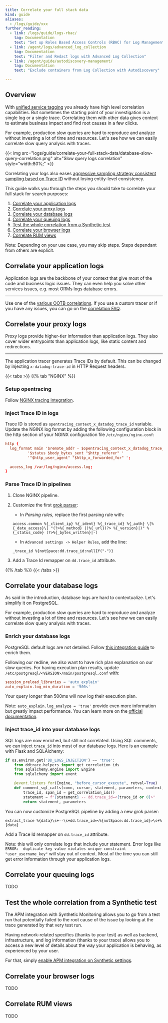 ```yaml
---
title: Correlate your full stack data
kind: guide
aliases:
  - /logs/guide/xxx
further_reading:
  - link: /logs/guide/logs-rbac/
    tag: Documentation
    text: "Set up Roles Based Access Controls (RBAC) for Log Management"
  - link: /agent/logs/advanced_log_collection
    tag: Documentation
    text: "Filter and Redact logs with Advanced Log Collection"
  - link: /agent/guide/autodiscovery-management/
    tag: Documentation
    text: "Exclude containers from Log Collection with Autodiscovery"

---
```


## Overview

With [unified service tagging][1] you already have high level correlation capabilities. But sometimes the starting point of your investigation is a single log or a single trace. Correlating them with other data gives context to estimate business impact and find root causes in a few clicks.

For example, production slow queries are hard to reproduce and analyze without investing a lot of time and resources. Let's see how we can easily correlate slow query analysis with traces.

{{< img src="logs/guide/correlate-your-full-stack-data/database-slow-query-correlation.png" alt="Slow query logs correlation" style="width:80%;" >}}

Correlating your logs also eases [aggressive sampling strategy consistent sampling based on Trace ID][2] without losing entity-level consistency.

This guide walks you through the steps you should take to correlate your full stack for search purposes:

1. [Correlate your application logs](#correlate-your-application-logs)
2. [Correlate your proxy logs](#correlate-your-proxy-logs)
3. [Correlate your database logs](#correlate-your-database-logs)
4. [Correlate your queuing logs](#correlate-your-queuing-logs)
5. [Test the whole correlation from a Synthetic test](#test-the-whole-correlation-from-a-synthetic-test)
6. [Correlate your browser logs](#correlate-your-browser-logs)
7. [Correlate RUM views](#correlate-rum-views)

Note: Depending on your use case, you may skip steps. Steps dependant from others are explicit.

## Correlate your application logs

Application logs are the backbone of your context that give most of the code and business logic issues. They can even help you solve other services issues, e.g. most ORMs logs database errors.

- - -

Use one of the [various OOTB correlations](https://docs.datadoghq.com/tracing/connect_logs_and_traces/). If you use a custom tracer or if you have any issues, you can go on the [correlation FAQ](https://docs.datadoghq.com/tracing/faq/why-cant-i-see-my-correlated-logs-in-the-trace-id-panel/).

## Correlate your proxy logs

Proxy logs provide higher-tier information than application logs. They also cover wider entrypoints than application logs, like static content and redirections.

- - -

The application tracer generates Trace IDs by default. This can be changed by injecting `x-datadog-trace-id` in HTTP Request headers.

{{< tabs >}}
{{% tab "NGINX" %}}

### Setup opentracing

Follow [NGINX tracing integration](https://docs.datadoghq.com/tracing/setup_overview/proxy_setup/?tab=nginx).

### Inject Trace ID in logs

Trace ID is stored as `opentracing_context_x_datadog_trace_id` variable. Update the NGINX log format by adding the following configuration block in the http section of your NGINX configuration file `/etc/nginx/nginx.conf`:

```conf
http {
  log_format main '$remote_addr - $opentracing_context_x_datadog_trace_id $http_x_forwarded_user [$time_local] "$request" '
          '$status $body_bytes_sent "$http_referer" '
          '"$http_user_agent" "$http_x_forwarded_for" ';

  access_log /var/log/nginx/access.log;
}
```

### Parse Trace ID in pipelines

1. Clone NGINX pipeline.

2. Customize the first [grok parser](https://docs.datadoghq.com/logs/processing/processors/?tab=ui#grok-parser):
   - In *Parsing rules*, replace the first parsing rule with:
   ```text
   access.common %{_client_ip} %{_ident} %{_trace_id} %{_auth} \[%{_date_access}\] "(?>%{_method} |)%{_url}(?> %{_version}|)" %{_status_code} (?>%{_bytes_written}|-)
   ```
   - In `Advanced settings -> Helper Rules`, add the line:
   ```text
   _trace_id %{notSpace:dd.trace_id:nullIf("-")}
   ```

3. Add a Trace Id remapper on `dd.trace_id` attribute.

{{% /tab %}}
{{< /tabs >}}

## Correlate your database logs

As said in the introduction, database logs are hard to contextualize. Let's simplify it on PostgreSQL.

For example, production slow queries are hard to reproduce and analyze without investing a lot of time and resources. Let's see how we can easily correlate slow query analysis with traces.


### Enrich your database logs

PostgreSQL default logs are not detailed. Follow [this integration guide](https://docs.datadoghq.com/integrations/postgres/?tab=host#log-collection) to enrich them.

Following our redline, we also want to have rich plan explanation on our slow queries. For having execution plan results, update `/etc/postgresql/<VERSION>/main/postgresql.conf` with:

```conf
session_preload_libraries = 'auto_explain'
auto_explain.log_min_duration = '500s'
```

Your query longer than 500ms will now log their execution plan.

Note: `auto_explain.log_analyze = 'true'` provide even more information but greatly impact performance. You can learn more on the [official documentation](https://www.postgresql.org/docs/9.2/auto-explain.html).

### Inject trace_id into your database logs

SQL logs are now enriched, but still not correlated. Using SQL comments, we can inject `trace_id` into most of our database logs. Here is an example with Flask and SQLAlchemy:

```python
if os.environ.get('DD_LOGS_INJECTION') == 'true':
    from ddtrace.helpers import get_correlation_ids
    from sqlalchemy.engine import Engine
    from sqlalchemy import event

    @event.listens_for(Engine, "before_cursor_execute", retval=True)
    def comment_sql_calls(conn, cursor, statement, parameters, context, executemany):
        trace_id, span_id = get_correlation_ids()
        statement = f"{statement} -- dd.trace_id=<{trace_id or 0}>"
        return statement, parameters
```

You can now customize PostgreSQL pipeline by adding a new grok parser:

```text
extract_trace %{data}\s+--\s+dd.trace_id=<%{notSpace:dd.trace_id}>\s+%{data}
```

Add a Trace Id remapper on `dd.trace_id` attribute.

Note: this will only correlate logs that include your statement. Error logs like `ERROR:  duplicate key value violates unique constraint "user_username_key"` will stay out of context. Most of the time you can still get error information through your application logs.

## Correlate your queuing logs

TODO

## Test the whole correlation from a Synthetic test

The APM integration with Synthetic Monitoring allows you to go from a test run that potentially failed to the root cause of the issue by looking at the trace generated by that very test run.

Having network-related specifics (thanks to your test) as well as backend, infrastructure, and log information (thanks to your trace) allows you to access a new level of details about the way your application is behaving, as experienced by your user.

For that, simply [enable APM integration on Synthetic settings](https://docs.datadoghq.com/synthetics/apm).

## Correlate your browser logs

TODO

## Correlate RUM views

TODO

[1]:/getting_started/tagging/unified_service_tagging
[2]:/logs/indexes/#sampling-consistently-with-higher-level-entities
